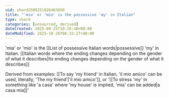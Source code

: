 ```yaml
---
uid: shard2509251826483650
title: "'mia' or 'mio' is the possessive 'my' in Italian"
type: shard
categories: [unsourced, derived]
dateCreated: 2025-09-25T10:26:48+00:00
dateModified: 2025-10-26T06:33:27+00:00
---
```

'mia' or 'mio' is the [[List of possessive Italian words|possessive]] 'my' in Italian. [[Italian words where the ending changes depending on the gender of what it describes|Its ending changes depending on the gender of what it describes]]

Derived from examples: [[To say 'my friend' in Italian, 'il mio amico' can be used, literally, 'The my friend'|'il mio amico']], or '[[To stress 'my' in something like 'a casa' where 'my house' is implied, 'mia' can be added|a casa mia]]'